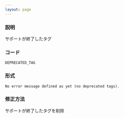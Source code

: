 ```yaml
---
layout: page
---
```


### 説明

サポートが終了したタグ

### コード

    DEPRECATED_TAG

### 形式

    No error message defined as yet (no deprecated tags).

### 修正方法

サポートが終了したタグを削除
